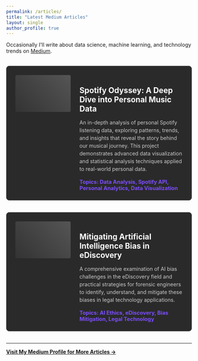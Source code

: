```yaml
---
permalink: /articles/
title: "Latest Medium Articles"
layout: single
author_profile: true
---
```


<style>
.articles-grid {
  display: grid;
  gap: 2rem;
  margin: 2rem 0;
}
.article-card {
  display: flex;
  gap: 1.5rem;
  border: 1px solid #444;
  border-radius: 8px;
  padding: 1.5rem;
  background: #2a2a2a;
  transition: transform 0.3s ease, box-shadow 0.3s ease;
}
.article-card:hover {
  transform: translateY(-3px);
  box-shadow: 0 6px 12px rgba(0,0,0,0.3);
}
.article-image {
  width: 150px;
  height: 100px;
  object-fit: cover;
  border-radius: 4px;
  background: linear-gradient(45deg, #333, #555);
  flex-shrink: 0;
}
.article-content {
  flex: 1;
}
.article-title {
  color: #fff;
  margin-bottom: 0.5rem;
  font-size: 1.3rem;
  font-weight: bold;
}
.article-title a {
  color: #fff;
  text-decoration: none;
}
.article-title a:hover {
  color: #7c4dff;
}
.article-excerpt {
  color: #ccc;
  line-height: 1.5;
  margin-bottom: 1rem;
}
.article-topics {
  color: #7c4dff;
  font-size: 0.9rem;
  font-weight: bold;
}
</style>

Occasionally I'll write about data science, machine learning, and technology trends on [Medium](https://groundcontrolcharles.medium.com/).

<div class="articles-grid">
  <div class="article-card">
    <div class="article-image"></div>
    <div class="article-content">
      <h3 class="article-title">
        <a href="https://groundcontrolcharles.medium.com/spotify-odyssey-69362a837ed4" target="_blank">
          Spotify Odyssey: A Deep Dive into Personal Music Data
        </a>
      </h3>
      <p class="article-excerpt">
        An in-depth analysis of personal Spotify listening data, exploring patterns, trends, and insights that reveal the story behind our musical journey. This project demonstrates advanced data visualization and statistical analysis techniques applied to real-world personal data.
      </p>
      <div class="article-topics">Topics: Data Analysis, Spotify API, Personal Analytics, Data Visualization</div>
    </div>
  </div>

  <div class="article-card">
    <div class="article-image"></div>
    <div class="article-content">
      <h3 class="article-title">
        <a href="https://groundcontrolcharles.medium.com/mitigating-artificial-intelligence-bias-in-ediscovery-4038ddd2b313" target="_blank">
          Mitigating Artificial Intelligence Bias in eDiscovery
        </a>
      </h3>
      <p class="article-excerpt">
        A comprehensive examination of AI bias challenges in the eDiscovery field and practical strategies for forensic engineers to identify, understand, and mitigate these biases in legal technology applications.
      </p>
      <div class="article-topics">Topics: AI Ethics, eDiscovery, Bias Mitigation, Legal Technology</div>
    </div>
  </div>
</div>

---

**[Visit My Medium Profile for More Articles →](https://groundcontrolcharles.medium.com/)**
